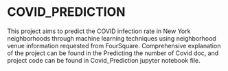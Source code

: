 # COVID_PREDICTION

This project aims to predict the COVID infection rate in New York neighborhoods through machine learning techniques using neighborhood venue information requested from FourSquare. Comprehensive explanation of the project can be found in the Predicting the number of Covid doc, and project code can be found in Covid_Prediction jupyter notebook file. 
